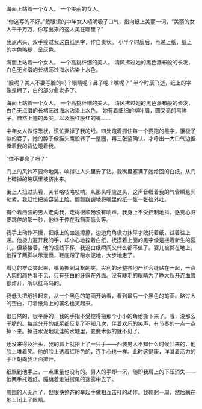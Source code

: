 
海面上站着一个女人。
一个美丽的女人。

“你这写的不好。”戴眼镜的中年女人啧嘴吸了口气，指向纸上美丽一词，“美丽的女人千千万万，你写出来的这人美在哪里？”

我点点头，双手接过我这白纸黑字，作自责状。
小半个时辰后，再递上纸，纸上的字色略褪，呈灰色。

海面上站着一个女人。
一个高挑纤细的美人。
清风拂过她的黑色瀑布般的长发，白色无点缀的长裙荡过海水沾染上水色。

“脸呢？美人不要写脸的吗？眼睛呢？鼻子呢？嘴呢？”
半个时辰飞逝，纸上的字像是糊了，白的部分愈发多了。

海面上站着一个女人。
一个高挑纤细的美人。
清风拂过她的黑色瀑布般的长发，白色无点缀的长裙荡过海水沾染上水色。
她有着细细的柳叶眉，圆又亮的黑眸子，自然上翘的鼻尖，以及殷红殷红的嘴……

中年女人做惊恐状，慌忙撕掉了我的纸。四处跑着抓住每一个要跑的黑字，饿极了似的吞了。她的脖子像猫头鹰般转了一整圈，再三张望确认，才呼出一大口气边推搡着我的背边瞪着我。

“你不要命了吗？”

门上的风铃不要命地晃，响得让人头里安了钻。我嘴里塞满了她给回的白纸，从门上碎掉的玻璃里被挤出来。

街上人扭过头看，关节咯吱咯吱响。从那头呼应这头，这声音缠着我的气管瞬息间勒紧。我赶忙把笑容装上脸，颤颤巍巍地将嘴里的纸一张一张往外吐。

有个着西装的男人走向我，走得很顺畅没有响声。我身上不受控制地抖，感觉心脏要跳停的那一秒，他终于停在我前面低头等。

我手上动作不慢，把纸上的血迹擦擦，边边角角极力抹平才敢托着纸，试着往上递。他极力避开我的手，却小心地捏着白纸，抚摸着上面的黑字像是搂着新生的婴儿。但紧接着，他的视线下移，我这白纸瞬间又什么都不值了。婴儿被掷在地上，他踩了两脚以示泄愤，鞋底蹭了蹭水泥地，大步地走了。

看见的群众笑起来，嘴角撕到耳根的笑。尖利的牙整齐地严丝合缝贴在一起，一点人肉的颜色看不见，只有死白的牙露在外面。没有睫毛的眼睛为了睁大裂开连血管都炸开，所以红乌乌的。

我低头把纸捡起来，从一个黑色的笔画开始看，看到最后一个黑色的笔画。略过大的空白，盯着纸角上的署名也笑起来。

很自然的，很平静的，我的手指不受控得把那个小小的角给撕下来了。哦，没那么干脆的。每丝分开的纸浆都反复了不知几次，伴着欢乐的笑声，有节奏的一点一点掉下来。掉进水泥地坑洼的水塘里，变魔术似的就不见了。

还没来得及抬头，我的肩上就搭上了一只手——西装男人不知什么时候回来的，他脸上堆着笑。他的脸上透着红粉色的，连手心也一样。此时这健康，洋溢着活力的手正朝向我正面摊开。

纸飘到他手上，一点重量也没有的。男人的手却一沉，随即我肩上的下压消失——他两手托着纸，蹦跳着走进街尾的迷雾中去了。

周围的人无声了，但很快整齐的举起手做相互击打的动作。我鞠躬一周，然后躺在地上闭上了眼睛。


